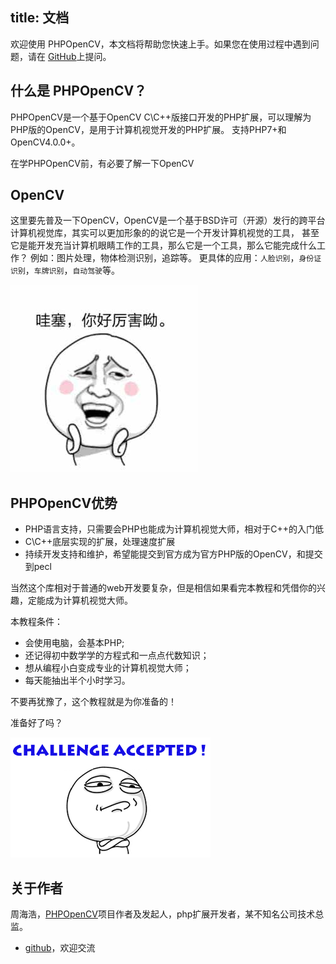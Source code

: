 title: 文档
---

欢迎使用 PHPOpenCV，本文档将帮助您快速上手。如果您在使用过程中遇到问题，请在 [GitHub](https://github.com/hihozhou/php-opencv/issues)上提问。

## 什么是 PHPOpenCV？

PHPOpenCV是一个基于OpenCV C\C++版接口开发的PHP扩展，可以理解为PHP版的OpenCV，是用于计算机视觉开发的PHP扩展。
支持PHP7+和OpenCV4.0.0+。

在学PHPOpenCV前，有必要了解一下OpenCV

## OpenCV
这里要先普及一下OpenCV，OpenCV是一个基于BSD许可（开源）发行的跨平台计算机视觉库，其实可以更加形象的的说它是一个开发计算机视觉的工具，
甚至它是能开发充当计算机眼睛工作的工具，那么它是一个工具，那么它能完成什么工作？
例如：图片处理，物体检测识别，追踪等。
更具体的应用：`人脸识别`，`身份证识别`，`车牌识别`，`自动驾驶`等。

![1](../../images/getting_started/index/1.jpg)

## PHPOpenCV优势

- PHP语言支持，只需要会PHP也能成为计算机视觉大师，相对于C++的入门低
- C\C++底层实现的扩展，处理速度扩展
- 持续开发支持和维护，希望能提交到官方成为官方PHP版的OpenCV，和提交到pecl

当然这个库相对于普通的web开发要复杂，但是相信如果看完本教程和凭借你的兴趣，定能成为计算机视觉大师。

本教程条件：
- 会使用电脑，会基本PHP;
- 还记得初中数学学的方程式和一点点代数知识；
- 想从编程小白变成专业的计算机视觉大师；
- 每天能抽出半个小时学习。

不要再犹豫了，这个教程就是为你准备的！

准备好了吗？

![2](../../images/getting_started/index/2.png)

## 关于作者

周海浩，[PHPOpenCV](https://github.com/hihozhou/php-opencv)项目作者及发起人，php扩展开发者，某不知名公司技术总监。
- [github](https://github.com/hihozhou/php-opencv)，欢迎交流


